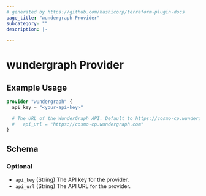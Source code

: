 ```yaml
---
# generated by https://github.com/hashicorp/terraform-plugin-docs
page_title: "wundergraph Provider"
subcategory: ""
description: |-
  
---
```


# wundergraph Provider



## Example Usage

```terraform
provider "wundergraph" {
  api_key = "<your-api-key>"

  # The URL of the WunderGraph API. Default to https://cosmo-cp.wundergraph.com
  #   api_url = "https://cosmo-cp.wundergraph.com"
}
```

<!-- schema generated by tfplugindocs -->
## Schema

### Optional

- `api_key` (String) The API key for the provider.
- `api_url` (String) The API URL for the provider.

